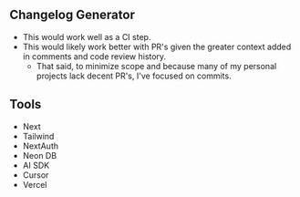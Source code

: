 ## Changelog Generator
- This would work well as a CI step. 
- This would likely work better with PR's given the greater context added in comments and code review history.
  - That said, to minimize scope and because many of my personal projects lack decent PR's, I've focused on commits.


## Tools
- Next
- Tailwind
- NextAuth
- Neon DB
- AI SDK
- Cursor
- Vercel